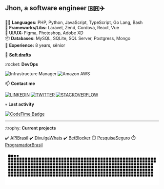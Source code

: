 ## Jhon, a software engineer 🇧🇷✈️

👨‍💻  <strong>Languages:</strong> PHP, Python, JavaScript, TypeScript, Go Lang, Bash <br />
🧰  <strong>Frameworks/Libs:</strong> Laravel, Zend, Cordova, React, Vue <br />
🎨  <strong>UI/UX:</strong> Figma, Photoshop, Adobe XD <br />
📦  <strong>Databases:</strong> MySQL, SQLite, SQL Server, Postgress, Mongo<br />
👴  <strong>Experience:</strong> 8 years, sênior<br />

🔖 <a href="https://gist.github.com/jhowbhz" target="_blank"> <strong>Soft drafts</strong> </a> </p>

<p> :rocket: <strong>DevOps </strong></p>

![Infrastructure Manager](https://img.shields.io/badge/Hosting%20Manager-8A2BE2?style=flat-square&logoColor=white)
![Amazon AWS](https://img.shields.io/badge/Amazon-334ccc?style=flat-square&logo=amazon-aws&logoColor=white)

<p> 📫 <strong>Contact me</strong></p>

[![LINKEDIN](https://img.shields.io/badge/Linkedin-0072b1?style=flat-square&&logo=linkedin&logoColor=white)](https://www.linkedin.com/in/jhowbhz/)
[![TWITTER](https://img.shields.io/badge/Twitter-1DA1F2?style=flat-square&&logo=twitter&logoColor=white)](https://twitter.com/jhowbhz)
[![STACKOVERFLOW](https://img.shields.io/badge/Stackoverflow-F47F24?style=flat-square&&logo=stackoverflow&logoColor=white)](https://pt.stackoverflow.com/users/128217/jhowbhz)

<p> 💀 <strong>Last activity</strong></p>

[![CodeTime Badge](https://img.shields.io/endpoint?style=social&color=222&url=https%3A%2F%2Fapi.codetime.dev%2Fshield%3Fid%3D23147%26project%3D%26in=0)](https://codetime.dev)
<hr />
<p> :trophy: <strong>Current projects</strong> </p>

✔️ [APIBrasil](https://apibrasil.com.br "Clique e acesse agora!") ✔️ [DivulgaWhats](https://divulgawhats.com "Clique e acesse agora!") ✔️ [BetBlocker](https://bet-blocker.com "Clique e acesse agora!") ⏱️ [PesquisaSeguro](https://pesquisaseguro.com.br "Projeto em andamento...") ⏱️ [ProgramadorBrasil](https://programadorbrasil.com.br "Projeto em andamento...")

<div>
  
![Snake animation](https://github.com/jhowbhz/jhowbhz/blob/master/github-user-contribution.svg)

</div>  

